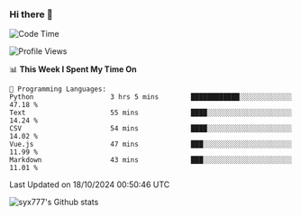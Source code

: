 ### Hi there 👋

<!--
**syx777/syx777** is a ✨ _special_ ✨ repository because its `README.md` (this file) appears on your GitHub profile.

Here are some ideas to get you started:

- 🔭 I’m currently working on ...
- 🌱 I’m currently learning ...
- 👯 I’m looking to collaborate on ...
- 🤔 I’m looking for help with ...
- 💬 Ask me about ...
- 📫 How to reach me: ...
- 😄 Pronouns: ...
- ⚡ Fun fact: ...
-->
<!--START_SECTION:waka-->
![Code Time](http://img.shields.io/badge/Code%20Time-235%20hrs%2039%20mins-blue)

![Profile Views](http://img.shields.io/badge/Profile%20Views-2-blue)

📊 **This Week I Spent My Time On** 

```text
💬 Programming Languages: 
Python                   3 hrs 5 mins        ████████████░░░░░░░░░░░░░   47.18 % 
Text                     55 mins             ████░░░░░░░░░░░░░░░░░░░░░   14.24 % 
CSV                      54 mins             ████░░░░░░░░░░░░░░░░░░░░░   14.02 % 
Vue.js                   47 mins             ███░░░░░░░░░░░░░░░░░░░░░░   11.99 % 
Markdown                 43 mins             ███░░░░░░░░░░░░░░░░░░░░░░   11.01 % 
```


 Last Updated on 18/10/2024 00:50:46 UTC
<!--END_SECTION:waka-->

![syx777's Github stats](https://github-readme-stats-syx777.vercel.app/api?username=syx777&show_icons=true&count_private=true)
